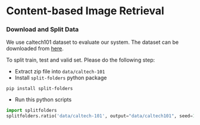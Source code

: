 # Content-based Image Retrieval

### Download and Split Data
We use caltech101 dataset to evaluate our system. The dataset can be downloaded from [here](https://www.kaggle.com/datasets/imbikramsaha/caltech-101).

To split train, test and valid set. Please do the following step:
* Extract zip file into `data/caltech-101`
* Install `split-folders` python package 
```shell
pip install split-folders
```
* Run this python scripts
```python
import splitfolders
splitfolders.ratio('data/caltech-101', output="data/caltech101", seed=1337, ratio=(0.7, 0.15,0.15)) 
```